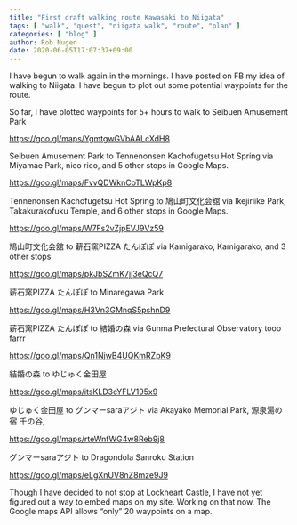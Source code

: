 ```yaml
---
title: "First draft walking route Kawasaki to Niigata"
tags: [ "walk", "quest", "niigata walk", "route", "plan" ]
categories: [ "blog" ]
author: Rob Nugen
date: 2020-06-05T17:07:37+09:00
---
```


I have begun to walk again in the mornings. I have posted on FB my idea of walking to Niigata. I have begun to plot out some potential waypoints for the route.

So far, I have plotted waypoints for 5+ hours to walk to Seibuen Amusement Park

https://goo.gl/maps/YgmtgwGVbAALcXdH8

Seibuen Amusement Park to Tennenonsen Kachofugetsu Hot Spring via Miyamae Park, nico rico, and 5 other stops in Google Maps.

https://goo.gl/maps/FvvQDWknCoTLWpKp8

Tennenonsen Kachofugetsu Hot Spring to 鳩山町文化会舘 via Ikejiriike Park, Takakurakofuku Temple, and 6 other stops in Google Maps.

https://goo.gl/maps/W7Fs2vZjpEVJ9Vz59

鳩山町文化会舘 to 薪石窯PIZZA たんぽぽ via Kamigarako, Kamigarako, and 3 other stops

https://goo.gl/maps/pkJbSZmK7jj3eQcQ7


薪石窯PIZZA たんぽぽ to Minaregawa Park

https://goo.gl/maps/H3Vn3GMnqS5pshnD9

薪石窯PIZZA たんぽぽ to 結婚の森 via Gunma Prefectural Observatory   tooo farrr

https://goo.gl/maps/Qn1NjwB4UQKmRZpK9

結婚の森 to ゆじゅく金田屋

https://goo.gl/maps/itsKLD3cYFLV195x9

ゆじゅく金田屋 to グンマーsaraアジト via Akayako Memorial Park, 源泉湯の宿 千の谷,

https://goo.gl/maps/rteWnfWG4w8Reb9j8

グンマーsaraアジト to Dragondola Sanroku Station

https://goo.gl/maps/eLgXnUV8nZ8mze9J9






Though I have decided to not stop at Lockheart Castle, I have not yet figured out a way to embed maps on my site. Working on that now. The Google maps API allows “only” 20 waypoints on a map.
